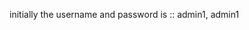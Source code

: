 initially the username and password is :: admin1, admin1

<!---
arpit975311/arpit975311 is a ✨ special ✨ repository because its `README.md` (this file) appears on your GitHub profile.
You can click the Preview link to take a look at your changes.
--->
